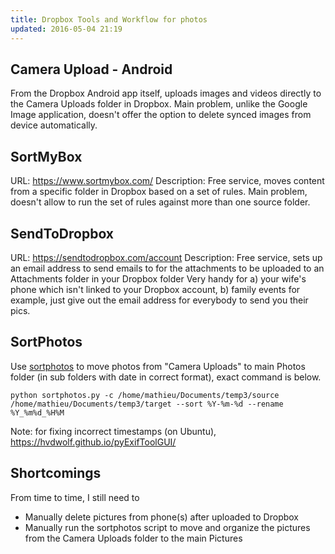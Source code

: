 ```yaml
---
title: Dropbox Tools and Workflow for photos
updated: 2016-05-04 21:19
---
```


## Camera Upload - Android
From the Dropbox Android app itself, uploads images and videos directly to the Camera Uploads folder in Dropbox.
Main problem, unlike the Google Image application, doesn't offer the option to delete synced images from device automatically.

## SortMyBox
URL: https://www.sortmybox.com/
Description: Free service,  moves content from a specific folder in Dropbox based on a set of rules.
Main problem, doesn't allow to run the set of rules against more than one source folder.

## SendToDropbox
URL: https://sendtodropbox.com/account
Description: Free service, sets up an email address to send emails to for the attachments to be uploaded to an Attachments folder in your Dropbox folder
Very handy for a) your wife's phone which isn't linked to your Dropbox account, b) family events for example, just give out the email address for everybody to send you their pics.

## SortPhotos
Use [sortphotos](https://github.com/andrewning/sortphotos) to move photos from "Camera Uploads" to main Photos folder (in sub folders with date in correct format), exact command is below.

```
python sortphotos.py -c /home/mathieu/Documents/temp3/source /home/mathieu/Documents/temp3/target --sort %Y-%m-%d --rename %Y_%m%d_%H%M
```
Note: for fixing incorrect timestamps (on Ubuntu), https://hvdwolf.github.io/pyExifToolGUI/

## Shortcomings
From time to time, I still need to
* Manually delete pictures from phone(s) after uploaded to Dropbox
* Manually run the sortphotos script to move and organize the pictures from the Camera Uploads folder to the main Pictures


